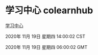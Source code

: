# 学习中心 colearnhub
[学习中心](http://:56308/colearnhub/)

2020年 11月 19日 星期四 14:00:02 CST

2020年 11月 19日 星期四 06:00:02 GMT
